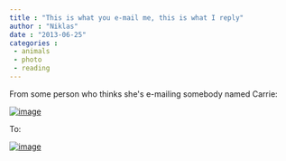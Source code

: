 ```yaml
---
title : "This is what you e-mail me, this is what I reply"
author : "Niklas"
date : "2013-06-25"
categories : 
 - animals
 - photo
 - reading
---
```


From some person who thinks she's e-mailing somebody named Carrie:

[![image](https://niklasblog.com/wp-content/wpid-Screenshot_2013-06-25-15-34-46.png "Screenshot_2013-06-25-15-34-46.png")](https://niklasblog.com/wp-content/wpid-Screenshot_2013-06-25-15-34-46.png)

To:

[![image](https://niklasblog.com/wp-content/wpid-Screenshot_2013-06-25-15-34-39.png "Screenshot_2013-06-25-15-34-39.png")](https://niklasblog.com/wp-content/wpid-Screenshot_2013-06-25-15-34-39.png)

